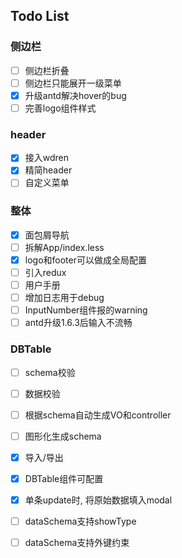 ## Todo List

### 侧边栏

- [ ] 侧边栏折叠
- [ ] 侧边栏只能展开一级菜单
- [x] 升级antd解决hover的bug
- [ ] 完善logo组件样式

### header

- [x] 接入wdren
- [x] 精简header
- [ ] 自定义菜单

### 整体

- [x] 面包屑导航
- [ ] 拆解App/index.less
- [x] logo和footer可以做成全局配置
- [ ] 引入redux
- [ ] 用户手册
- [ ] 增加日志用于debug
- [ ] InputNumber组件报的warning
- [ ] antd升级1.6.3后输入不流畅

### DBTable

- [ ] schema校验
- [ ] 数据校验
- [ ] 根据schema自动生成VO和controller
- [ ] 图形化生成schema
- [x] 导入/导出
- [x] DBTable组件可配置
- [x] 单条update时, 将原始数据填入modal
- [ ] dataSchema支持showType
- [ ] dataSchema支持外键约束

